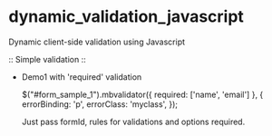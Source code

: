 # dynamic_validation_javascript
Dynamic client-side validation using Javascript

:: Simple validation ::

 - Demo1 with 'required' validation

   $("#form_sample_1").mbvalidator({
           required: ['name', 'email']
       }, {
           errorBinding: 'p',
           errorClass: 'myclass',
   });

   Just pass formId, rules for validations and options required.